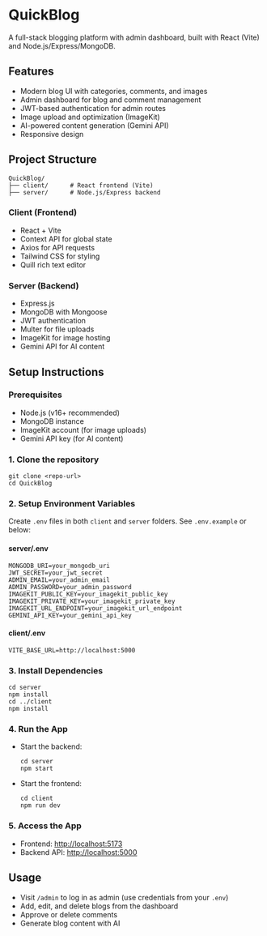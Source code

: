 # QuickBlog

A full-stack blogging platform with admin dashboard, built with React (Vite) and Node.js/Express/MongoDB.

## Features

- Modern blog UI with categories, comments, and images
- Admin dashboard for blog and comment management
- JWT-based authentication for admin routes
- Image upload and optimization (ImageKit)
- AI-powered content generation (Gemini API)
- Responsive design

## Project Structure

```
QuickBlog/
├── client/      # React frontend (Vite)
├── server/      # Node.js/Express backend
```

### Client (Frontend)
- React + Vite
- Context API for global state
- Axios for API requests
- Tailwind CSS for styling
- Quill rich text editor

### Server (Backend)
- Express.js
- MongoDB with Mongoose
- JWT authentication
- Multer for file uploads
- ImageKit for image hosting
- Gemini API for AI content

## Setup Instructions

### Prerequisites
- Node.js (v16+ recommended)
- MongoDB instance
- ImageKit account (for image uploads)
- Gemini API key (for AI content)

### 1. Clone the repository
```
git clone <repo-url>
cd QuickBlog
```

### 2. Setup Environment Variables
Create `.env` files in both `client` and `server` folders. See `.env.example` or below:

#### server/.env
```
MONGODB_URI=your_mongodb_uri
JWT_SECRET=your_jwt_secret
ADMIN_EMAIL=your_admin_email
ADMIN_PASSWORD=your_admin_password
IMAGEKIT_PUBLIC_KEY=your_imagekit_public_key
IMAGEKIT_PRIVATE_KEY=your_imagekit_private_key
IMAGEKIT_URL_ENDPOINT=your_imagekit_url_endpoint
GEMINI_API_KEY=your_gemini_api_key
```

#### client/.env
```
VITE_BASE_URL=http://localhost:5000
```

### 3. Install Dependencies
```
cd server
npm install
cd ../client
npm install
```

### 4. Run the App
- Start the backend:
  ```
  cd server
  npm start
  ```
- Start the frontend:
  ```
  cd client
  npm run dev
  ```

### 5. Access the App
- Frontend: [http://localhost:5173](http://localhost:5173)
- Backend API: [http://localhost:5000](http://localhost:5000)

## Usage
- Visit `/admin` to log in as admin (use credentials from your `.env`)
- Add, edit, and delete blogs from the dashboard
- Approve or delete comments
- Generate blog content with AI


